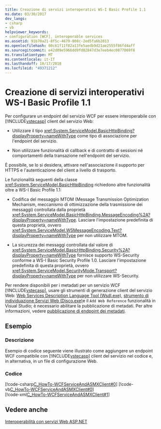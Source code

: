 ```yaml
---
title: Creazione di servizi interoperativi WS-I Basic Profile 1.1
ms.date: 03/30/2017
dev_langs:
- csharp
- vb
helpviewer_keywords:
- configuration [WCF], interoperable services
ms.assetid: 91b70a21-8f5c-4679-808c-2ed5fa6b2013
ms.openlocfilehash: 80c61f11f82a13fe5aedb9d21ae2555f86fd4aff
ms.sourcegitcommit: e42d09e5966dd9fd02847d3e7eeb4ec0877069f8
ms.translationtype: MT
ms.contentlocale: it-IT
ms.lasthandoff: 10/17/2018
ms.locfileid: "49371212"
---
```

# <a name="creating-ws-i-basic-profile-11-interoperable-services"></a>Creazione di servizi interoperativi WS-I Basic Profile 1.1
Per configurare un endpoint del servizio WCF per essere interoperabile con [!INCLUDE[vstecasp](../../../includes/vstecasp-md.md)] client del servizio Web:  
  
-   Utilizzare il tipo <xref:System.ServiceModel.BasicHttpBinding?displayProperty=nameWithType> come tipo di associazione per l'endpoint del servizio.  
  
-   Non utilizzare funzionalità di callback e di contratto di sessioni né comportamenti della transazione nell'endpoint del servizio.  
  
 È possibile, se lo si desidera, attivare nell'associazione il supporto per HTTPS e l'autenticazione del client a livello di trasporto.  
  
 Le funzionalità seguenti della classe <xref:System.ServiceModel.BasicHttpBinding> richiedono altre funzionalità oltre a WS-I Basic Profile 1.1:  
  
-   Codifica del messaggio MTOM (Message Transmission Optimization Mechanism, meccanismo di ottimizzazione della trasmissione dei messaggi) controllata dalla proprietà <xref:System.ServiceModel.BasicHttpBinding.MessageEncoding%2A?displayProperty=nameWithType>. Lasciare l'impostazione predefinita di questa proprietà, ovvero <xref:System.ServiceModel.WSMessageEncoding.Text?displayProperty=nameWithType> per non utilizzare MTOM.  
  
-   La sicurezza dei messaggi controllata dal valore di <xref:System.ServiceModel.BasicHttpBinding.Security%2A?displayProperty=nameWithType> fornisce supporto WS-Security conforme a WS-I Basic Security Profile 1.0. Lasciare l'impostazione predefinita di questa proprietà, ovvero <xref:System.ServiceModel.SecurityMode.Transport?displayProperty=nameWithType> per non utilizzare WS-Security.  
  
 Per rendere disponibili per i metadati per un servizio WCF [!INCLUDE[vstecasp](../../../includes/vstecasp-md.md)], usare gli strumenti di generazione client del servizio Web: [Web Services Description Language Tool (Wsdl.exe)](/previous-versions/dotnet/netframework-4.0/7h3ystb6%28v=vs.100%29), [strumento di individuazione Servizi Web (Disco.exe)](/previous-versions/dotnet/netframework-4.0/cy2a3ybs%28v=vs.100%29)e il `Add Web Reference` funzionalità in Visual Studio; è necessario abilitare la pubblicazione di metadati. Per altre informazioni, vedere [pubblicazione di endpoint dei metadati](../../../docs/framework/wcf/publishing-metadata-endpoints.md).  
  
## <a name="example"></a>Esempio  
  
### <a name="description"></a>Descrizione  
 Esempio di codice seguente viene illustrato come aggiungere un endpoint WCF compatibile con [!INCLUDE[vstecasp](../../../includes/vstecasp-md.md)] client del servizio nel codice e, in alternativa, in un file di configurazione Web.  
  
### <a name="code"></a>Codice  
 [!code-csharp[C_HowTo-WCFServiceAndASMXClient#0](../../../samples/snippets/csharp/VS_Snippets_CFX/c_howto-wcfserviceandasmxclient/cs/program.cs#0)]
 [!code-vb[C_HowTo-WCFServiceAndASMXClient#0](../../../samples/snippets/visualbasic/VS_Snippets_CFX/c_howto-wcfserviceandasmxclient/vb/program.vb#0)]  
 [!code-xml[C_HowTo-WCFServiceAndASMXClient#1](../../../samples/snippets/csharp/VS_Snippets_CFX/c_howto-wcfserviceandasmxclient/common/app.config#1)]  
  
## <a name="see-also"></a>Vedere anche  
 [Interoperabilità con servizi Web ASP.NET](../../../docs/framework/wcf/feature-details/interop-with-aspnet-web-services.md)
